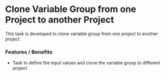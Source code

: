 # Clone Variable Group from one Project to another Project

This task is developed to clone variable group from one project to another project

### Features / Benefits

- Task to define the input values and clone the variable group to different project
